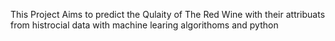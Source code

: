 This Project Aims to  predict the Qulaity of The Red Wine with their attribuats from histrocial data with machine learing algorithoms and python
